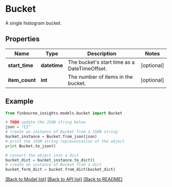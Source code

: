 # Bucket

A single histogram bucket.

## Properties
Name | Type | Description | Notes
------------ | ------------- | ------------- | -------------
**start_time** | **datetime** | The bucket&#39;s start time as a DateTimeOffset. | [optional] 
**item_count** | **int** | The number of items in the bucket. | [optional] 

## Example

```python
from finbourne_insights.models.bucket import Bucket

# TODO update the JSON string below
json = "{}"
# create an instance of Bucket from a JSON string
bucket_instance = Bucket.from_json(json)
# print the JSON string representation of the object
print Bucket.to_json()

# convert the object into a dict
bucket_dict = bucket_instance.to_dict()
# create an instance of Bucket from a dict
bucket_form_dict = bucket.from_dict(bucket_dict)
```
[[Back to Model list]](../README.md#documentation-for-models) [[Back to API list]](../README.md#documentation-for-api-endpoints) [[Back to README]](../README.md)


